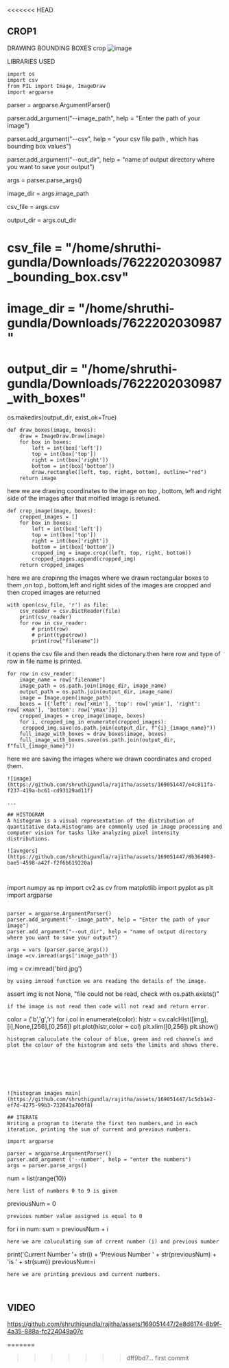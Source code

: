 <<<<<<< HEAD

## CROP1
DRAWING BOUNDING BOXES
crop
![image](https://github.com/shruthigundla/rajitha/assets/169051447/db96c4cc-e34f-42fd-9933-9af754bd69e6)

LIBRARIES USED


```
import os
import csv
from PIL import Image, ImageDraw
import argparse
```

parser = argparse.ArgumentParser()

parser.add_argument("--image_path", help = "Enter the path of your image")

parser.add_argument("--csv", help = "your csv file path , which has bounding box values")

parser.add_argument("--out_dir", help = "name of output directory where you want to save your output")

args = parser.parse_args()

image_dir = args.image_path

csv_file = args.csv

output_dir = args.out_dir




# csv_file = "/home/shruthi-gundla/Downloads/7622202030987_bounding_box.csv"
# image_dir = "/home/shruthi-gundla/Downloads/7622202030987"
# output_dir = "/home/shruthi-gundla/Downloads/7622202030987_with_boxes"


os.makedirs(output_dir, exist_ok=True)


```
def draw_boxes(image, boxes):
    draw = ImageDraw.Draw(image)
    for box in boxes:
        left = int(box['left'])
        top = int(box['top'])
        right = int(box['right'])
        bottom = int(box['bottom'])
        draw.rectangle([left, top, right, bottom], outline="red")
    return image
```
here we are drawing coordinates to the image on top , bottom, left and right side of the images after that moified image is retuned.

```
def crop_image(image, boxes):
    cropped_images = []
    for box in boxes:
        left = int(box['left'])
        top = int(box['top'])
        right = int(box['right'])
        bottom = int(box['bottom'])
        cropped_img = image.crop((left, top, right, bottom))
        cropped_images.append(cropped_img)
    return cropped_images
```
here we are cropinng the images where we drawn rectangular boxes to them ,on top , bottom,left and right sides of the images are cropped and then croped images are returned 

```
with open(csv_file, 'r') as file:
    csv_reader = csv.DictReader(file)
    print(csv_reader)
    for row in csv_reader:
        # print(row)
        # print(type(row))
        print(row["filename"])
```
it opens the csv file and then reads the dictonary.then here row and type of row in file name is printed.

   ```
 for row in csv_reader:
       image_name = row['filename']
       image_path = os.path.join(image_dir, image_name)
       output_path = os.path.join(output_dir, image_name)
       image = Image.open(image_path)
       boxes = [{'left': row['xmin'], 'top': row['ymin'], 'right': row['xmax'], 'bottom': row['ymax']}]
       cropped_images = crop_image(image, boxes)
       for i, cropped_img in enumerate(cropped_images):
        cropped_img.save(os.path.join(output_dir, f"{i}_{image_name}"))  
       full_image_with_boxes = draw_boxes(image, boxes)
       full_image_with_boxes.save(os.path.join(output_dir, f"full_{image_name}"))
```
here we are saving the images where we drawn coordinates and croped them.


```
![image](https://github.com/shruthigundla/rajitha/assets/169051447/e4c811fa-f237-419a-bc61-cd93129ad11f)

...

## HISTOGRAM
A histogram is a visual representation of the distribution of quantitative data.Histograms are commonly used in image processing and computer vision for tasks like analyzing pixel intensity distributions.

![avngers](https://github.com/shruthigundla/rajitha/assets/169051447/8b364903-bae5-4598-a42f-f2f6b619220a)



```
import numpy as np
import cv2 as cv
from matplotlib import pyplot as plt
import argparse
```

parser = argparse.ArgumentParser()
parser.add_argument("--image_path", help = "Enter the path of your image")
parser.add_argument("--out_dir", help = "name of output directory where you want to save your output")

args = vars (parser.parse_args())
image =cv.imread(args['image_path'])

```
img = cv.imread('bird.jpg')
```
by using imread function we are reading the details of the image.

```
assert img is not None, "file could not be read, check with os.path.exists()" 
```
if the image is not read then code will not read and return error.

```
color = ('b','g','r')
for i,col in enumerate(color):
 histr = cv.calcHist([img],[i],None,[256],[0,256])
 plt.plot(histr,color = col)
 plt.xlim([0,256])
plt.show()
```
histogram caluculate the colour of blue, green and red channels and plot the colour of the histogram and sets the limits and shows there.







![histogram images main](https://github.com/shruthigundla/rajitha/assets/169051447/1c5db1e2-ef7d-4275-99b3-732041a700f8)

## ITERATE
Writing a program to iterate the first ten numbers,and in each iteration, printing the sum of current and previous numbers.

import argparse

parser = argparse.ArgumentParser()
parser.add_argument ('--number', help = "enter the numbers")
args = parser.parse_args()

```
num = list(range(10))
```
here list of numbers 0 to 9 is given

```
previousNum = 0
```
previous number value assigned is equal to 0

```
for i in num:
    sum = previousNum + i
```
here we are caluculating sum of crrent number (i) and previous number

  ```
  print('Current Number '+ str(i) + 'Previous Number ' + str(previousNum) + 'is ' + str(sum))
    previousNum=i
```
here we are printing previous and current numbers.



```
## VIDEO


https://github.com/shruthigundla/rajitha/assets/169051447/2e8d6174-8b9f-4a35-888a-fc224049a07c



=======
>>>>>>> dff9bd7... first commit
